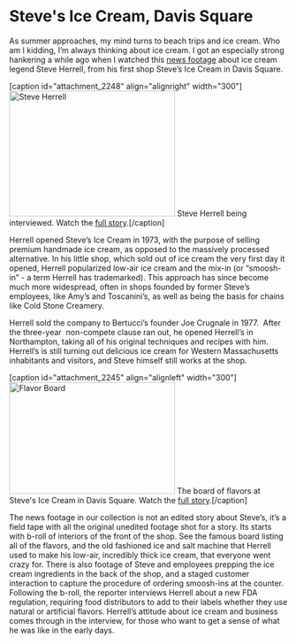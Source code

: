 # Steve's Ice Cream, Davis Square

<p dir="ltr">As summer approaches, my mind turns to beach trips and ice cream.
Who am I kidding, I’m always thinking about ice cream. I got an especially
strong hankering a while ago when I watched this <a
href="http://bostonlocaltv.org/catalog/V_DLQI4Z0BZTRQ707">news footage</a>
about ice cream legend Steve Herrell, from his first shop Steve’s Ice Cream in
Davis
Square.</p>


[caption id="attachment_2248" align="alignright" width="300"]<a
href="http://bostonlocaltv.org/blog/wp-content/uploads/2014/01/Screen-shot-2014-01-27-at-1.49.00-PM.png"><img
class="size-medium wp-image-2248" alt="Steve Herrell"
src="http://bostonlocaltv.org/blog/wp-content/uploads/2014/01/Screen-shot-2014-01-27-at-1.49.00-PM-300x227.png"
width="300" height="227" /></a> Steve Herrell being interviewed. Watch the <a
href="http://bostonlocaltv.org/catalog/V_DLQI4Z0BZTRQ707">full
story</a>.[/caption]
<p dir="ltr">Herrell opened Steve’s Ice Cream in 1973, with the purpose of
selling premium handmade ice cream, as opposed to the massively processed
alternative. In his little shop, which sold out of ice cream the very first
day it opened, Herrell popularized low-air ice cream and the mix-in (or
“smoosh-in” - a term Herrell has trademarked). This approach has since become
much more widespread, often in shops founded by former Steve’s employees, like
Amy’s and Toscanini’s, as well as being the basis for chains like Cold Stone
Creamery.</p>
<p dir="ltr">Herrell sold the company to Bertucci’s founder Joe Crugnale in
1977.  After the three-year  non-compete clause ran out, he opened Herrell’s
in Northampton, taking all of his original techniques and recipes with him.
Herrell’s is still turning out delicious ice cream for Western Massachusetts
inhabitants and visitors, and Steve himself still works at the
shop.</p>


[caption id="attachment_2245" align="alignleft" width="300"]<a
href="http://bostonlocaltv.org/blog/wp-content/uploads/2014/01/barcode126735_thumbnail.jpg"><img
class="size-medium wp-image-2245" alt="Flavor Board"
src="http://bostonlocaltv.org/blog/wp-content/uploads/2014/01/barcode126735_thumbnail-300x202.jpg"
width="300" height="202" /></a> The board of flavors at Steve's Ice Cream in
Davis Square. Watch the <a
href="http://bostonlocaltv.org/catalog/V_DLQI4Z0BZTRQ707">full
story</a>.[/caption]
<p dir="ltr">The news footage in our collection is not an edited story about
Steve’s, it’s a field tape with all the original unedited footage shot for a
story. Its starts with b-roll of interiors of the front of the shop. See the
famous board listing all of the flavors, and the old fashioned ice and salt
machine that Herrell used to make his low-air, incredibly thick ice cream,
that everyone went crazy for. There is also footage of Steve and employees
prepping the ice cream ingredients in the back of the shop, and a staged
customer interaction to capture the procedure of ordering smoosh-ins at the
counter. Following the b-roll, the reporter interviews Herrell about a new FDA
regulation, requiring food distributors to add to their labels whether they
use natural or artificial flavors. Herrell’s attitude about ice cream and
business comes through in the interview, for those who want to get a sense of
what he was like in the early
days.</p>